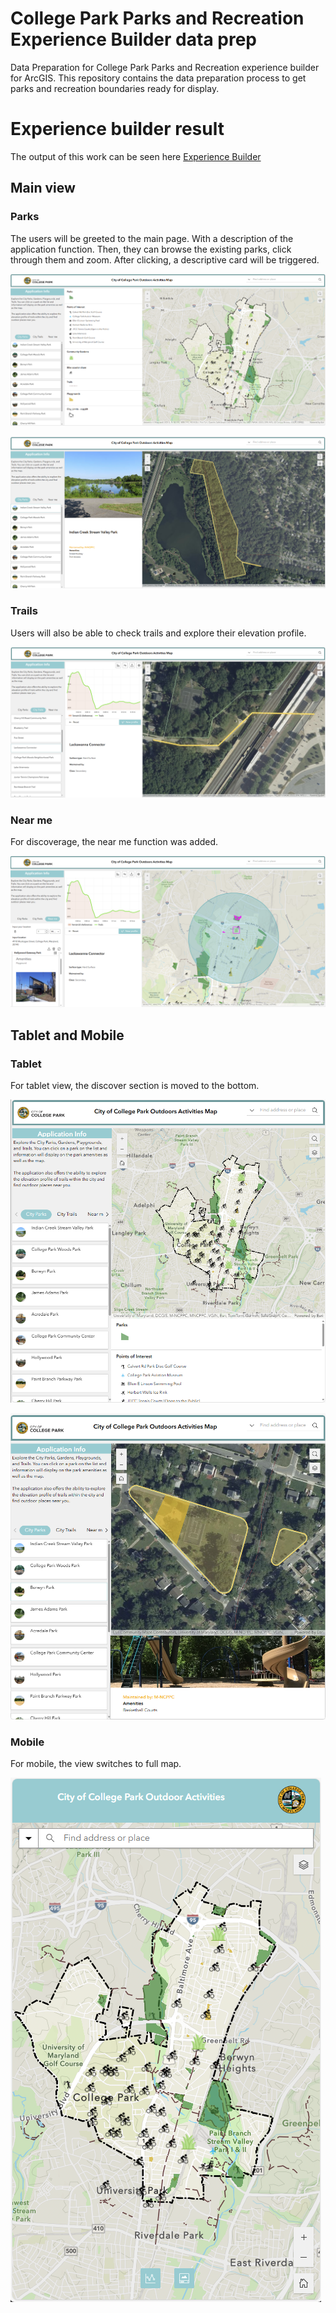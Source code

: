 # College Park Parks and Recreation Experience Builder data prep

Data Preparation for College Park Parks and Recreation experience builder for ArcGIS.
This repository contains the data preparation process to get parks and recreation boundaries ready for display.

# Experience builder result

The output of this work can be seen here [Experience Builder](https://experience.arcgis.com/experience/bca92f7395ef48be9e9305f8dcd4b0a9)

## Main view

### Parks

The users will be greeted to the main page. With a description of the application function. Then, they can browse the existing parks, click through them and zoom. After clicking, a descriptive card will be triggered.

![Main view](Images/Main_view.png)

![View after selecting a Park](Images/chosen_park.png)

### Trails

Users will also be able to check trails and explore their elevation profile.

![Trail Elevation](Images/trail_1.png)

### Near me

For discoverage, the near me function was added.

![Near me function](Images/near_me.png)

## Tablet and Mobile

### Tablet

For tablet view, the discover section is moved to the bottom.

![Tablet view](Images/tablet_view.png)

![Tablet view 2](Images/tablet_view1.png)

### Mobile

For mobile, the view switches to full map.

![Phone view](Images/phone_view.png)